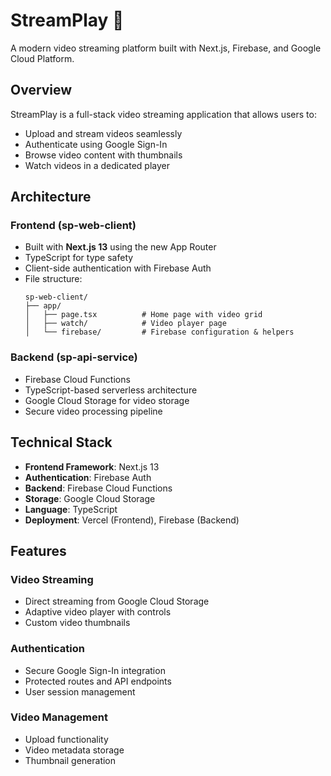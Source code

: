 # StreamPlay 🎥

A modern video streaming platform built with Next.js, Firebase, and Google Cloud Platform.

## Overview

StreamPlay is a full-stack video streaming application that allows users to:
- Upload and stream videos seamlessly
- Authenticate using Google Sign-In
- Browse video content with thumbnails
- Watch videos in a dedicated player

## Architecture

### Frontend (sp-web-client)
- Built with **Next.js 13** using the new App Router
- TypeScript for type safety
- Client-side authentication with Firebase Auth
- File structure:
  ```
  sp-web-client/
  ├── app/
  │   ├── page.tsx          # Home page with video grid
  │   ├── watch/            # Video player page
  │   └── firebase/         # Firebase configuration & helpers
  ```

### Backend (sp-api-service)
- Firebase Cloud Functions
- TypeScript-based serverless architecture
- Google Cloud Storage for video storage
- Secure video processing pipeline

## Technical Stack

- **Frontend Framework**: Next.js 13
- **Authentication**: Firebase Auth
- **Backend**: Firebase Cloud Functions
- **Storage**: Google Cloud Storage
- **Language**: TypeScript
- **Deployment**: Vercel (Frontend), Firebase (Backend)

## Features

### Video Streaming
- Direct streaming from Google Cloud Storage
- Adaptive video player with controls
- Custom video thumbnails

### Authentication
- Secure Google Sign-In integration
- Protected routes and API endpoints
- User session management

### Video Management
- Upload functionality
- Video metadata storage
- Thumbnail generation

